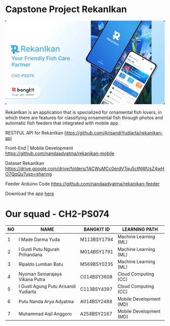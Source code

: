 # Capstone Project RekanIkan

![alt text](https://github.com//SemarajayaVP/capstone-project-rekanikan/blob/main/RekanIkanHeader.jpg?raw=true)

RekanIkan is an application that is specialized for ornamental fish lovers, in which there are features for classifying ornamental fish through photos and automatic fish feeders that integrated with mobile app.

RESTFUL API for RekanIkan
https://github.com/ArisandiYudiarta/rekanikan-api

Front-End | Mobile Development
https://github.com/nandaadyatma/rekanikan-mobile

Dataset RekanIkan
https://drive.google.com/drive/folders/1ACWuMCc0erdVTqu5ctNWUsZ4wHO7QqQu?usp=sharing

Feeder Arduino Code
https://github.com/nandaadyatma/rekanikan-feeder

Download the app [here](https://drive.google.com/drive/folders/1QljgKUG8qLlGLjXl19limGA9DE6__1D4?usp=sharing)

# Our squad - CH2-PS074

| NO | NAME | BANGKIT ID | LEARNING PATH |
|---|---|---|---|
| 1 | I Made Darma Yuda | M113BSY1794 | Machine Learning (ML) |
| 2 | I Gusti Putu Ngurah Prihandana | M014BSY1791  | Machine Learning (ML) |
| 3 | Ripaldo Lumban Batu | M569BSY0235 | Machine Learning (ML) |
| 4 | Nyoman Semarajaya Vikana Putra | C014BSY3608 | Cloud Computing (CC) |
| 5 | I Gusti Agung Putu Arisandi Yudiarta | C113BSY4397 | Cloud Computing (CC) |
| 6 | Putu Nanda Arya Adyatma | A014BSY2488 | Mobile Development (MD) |
| 7 | Muhammad Aqil Anggoro | A258BSY2167 | Mobile Development (MD) |

